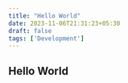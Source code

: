 ```yaml
---
title: "Hello World"
date: 2023-11-06T21:31:23+05:30
draft: false
tags: ['Development']
---
```


## Hello World